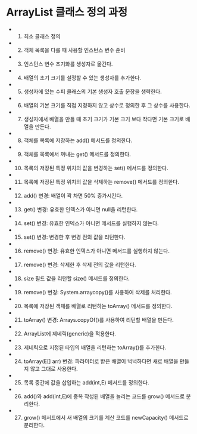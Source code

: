 # ArrayList 클래스 정의 과정

- 1) 최소 클래스 정의
- 2) 객체 목록을 다룰 때 사용할 인스턴스 변수 준비
- 3) 인스턴스 변수 초기화를 생성자로 옮긴다.
- 4) 배열의 초기 크기를 설정할 수 있는 생성자를 추가한다.
- 5) 생성자에 있는 수퍼 클래스의 기본 생성자 호출 문장을 생략한다.
- 6) 배열의 기본 크기를 직접 지정하지 않고 상수로 정의한 후 그 상수를 사용한다.
- 7) 생성자에서 배열을 만들 때 초기 크기가 기본 크기 보다 작다면 기본 크기로 배열을 만든다.
- 8) 객체를 목록에 저장하는 add() 메서드를 정의한다.
- 9) 객체를 목록에서 꺼내는 get() 메서드를 정의한다.
- 10) 목록의 저장된 특정 위치의 값을 변경하는 set() 메서드를 정의한다.
- 11) 목록에 저장된 특정 위치의 값을 삭제하는 remove() 메서드를 정의한다.
- 12) add() 변경: 배열이 꽉 차면 50% 증가시킨다. 
- 13) get() 변경: 유효한 인덱스가 아니면 null을 리턴한다.
- 14) set() 변경: 유효한 인덱스가 아니면 메서드를 실행하지 않는다.
- 15) set() 변경: 변경한 후 변경 전의 값을 리턴한다.
- 16) remove() 변경: 유효한 인덱스가 아니면 메서드를 실행하지 않는다.
- 17) remove() 변경: 삭제한 후 삭제 전의 값을 리턴한다.
- 18) size 필드 값을 리턴할 size() 메서드를 정의한다.
- 19) remove() 변경: System.arraycopy()를 사용하여 삭제를 처리한다.
- 20) 목록에 저장된 객체를 배열로 리턴하는 toArray() 메서드를 정의한다.
- 21) toArray() 변경: Arrays.copyOf()를 사용하여 리턴할 배열을 만든다.
- 22) ArrayList에 제네릭(generic)을 적용한다.
- 23) 제네릭으로 지정된 타입의 배열을 리턴하는 toArray()를 추가한다.
- 24) toArray(E[] arr) 변경: 파라미터로 받은 배열이 넉넉하다면 새로 배열을 만들지 않고 그대로 사용한다.
- 25) 목록 중간에 값을 삽입하는 add(int,E) 메서드를 정의한다.
- 26) add()와 add(int,E)에 중복 작성된 배열을 늘리는 코드를 grow() 메서드로 분리한다.  
- 27) grow() 메서드에서 새 배열의 크기를 계산 코드를 newCapacity() 메서드로 분리한다. 



